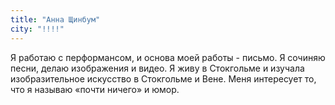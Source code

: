 ```yaml
---
title: "Анна Щинбум"
city: "!!!!"
---
```


Я работаю с перформансом, и основа моей работы - письмо. Я сочиняю песни, делаю изображения и видео. Я живу в Стокгольме и изучала изобразительное искусство в Стокгольме и Вене. Меня интересует то, что я называю «почти ничего» и юмор.
